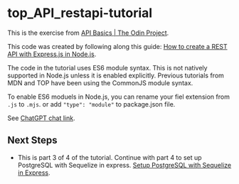 # top_API_restapi-tutorial

This is the exercise from [API Basics | The Odin Project](https://www.theodinproject.com/lessons/nodejs-api-basics).

This code was created by following along this guide: [How to create a REST API with Express.js in Node.js](https://www.robinwieruch.de/node-express-server-rest-api/).

The code in the tutorial uses ES6 module syntax. This is not natively supported in Node.js unless it is enabled explicitly. Previous tutorials from MDN and TOP have been using the CommonJS module syntax.

To enable ES6 moduels in Node.js, you can rename your fiel extension from `.js` to `.mjs`. or add `"type": "module"` to package.json file.

See [ChatGPT chat link](https://chatgpt.com/share/bb5f8b9c-c80c-4298-a1d6-798190e7c25e).

## Next Steps
- This is part 3 of 4 of the tutorial. Continue with part 4 to set up PostgreSQL with Sequelize in express. [Setup PostgreSQL with Sequelize in Express](https://www.robinwieruch.de/postgres-express-setup-tutorial/).